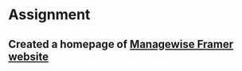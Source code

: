 # Assignment
## Created a homepage of [Managewise Framer website](https://managewise.framer.website/)
